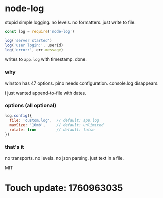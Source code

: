 # node-log

stupid simple logging. no levels. no formatters. just write to file.

```javascript
const log = require('node-log')

log('server started')
log('user login:', userId)
log('error:', err.message)
```

writes to `app.log` with timestamp. done.

### why

winston has 47 options. pino needs configuration. console.log disappears.

i just wanted append-to-file with dates.

### options (all optional)

```javascript
log.config({
  file: 'custom.log',  // default: app.log
  maxSize: '10mb',     // default: unlimited
  rotate: true         // default: false
})
```

### that's it

no transports. no levels. no json parsing. just text in a file.

MIT

# Touch update: 1760963035
